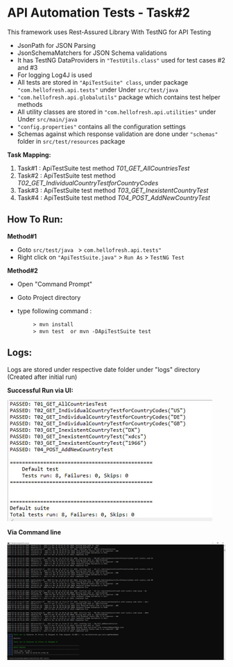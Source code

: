 # API Automation Tests - Task#2


This framework uses Rest-Assured Library With TestNG for API Testing

- JsonPath for JSON Parsing
- JsonSchemaMatchers for JSON Schema validations
- It has TestNG DataProviders in ```"TestUtils.class"``` used for test cases #2 and #3
- For logging Log4J is used
- All tests are stored in ```"ApiTestSuite" class```, under package ```"com.hellofresh.api.tests"``` under Under ```src/test/java```
- ```"com.hellofresh.api.globalutils"``` package which contains test helper methods
- All utility classes are stored in ```"com.hellofresh.api.utilities"``` under Under ```src/main/java```
- ```"config.properties"``` contains all the configuration settings
- Schemas against which response validation are done under ```"schemas"``` folder in ```src/test/resources``` package


**Task Mapping:**

1) Task#1 : ApiTestSuite test method *T01_GET_AllCountriesTest*
2) Task#2 : ApiTestSuite test method *T02_GET_IndividualCountryTestforCountryCodes*
3) Task#3 : ApiTestSuite test method *T03_GET_InexistentCountryTest*
3) Task#4 : ApiTestSuite test method *T04_POST_AddNewCountryTest*

## How To Run:

 **Method#1**
 - Goto ```src/test/java ``` > ```com.hellofresh.api.tests"```
 - Right click on ```"ApiTestSuite.java"``` > ```Run As``` > ```TestNG Test```
 
 
 **Method#2**
 - Open "Command Prompt"
 - Goto Project directory
 - type following command : 
 
 			> mvn install
 			> mvn test  or mvn -DApiTestSuite test
 			

## Logs: 

Logs are stored under respective date folder under "logs" directory (Created after initial run)

**Successful Run via UI:**

![alt text](https://raw.githubusercontent.com/far11ven/hellofresh-images/master/images/API%20Test%20Run_Via%20UI.JPG)


**Via Command line**

![alt text](https://raw.githubusercontent.com/far11ven/hellofresh-images/master/images/API%20Test%20Run_Command%20Line.png)
